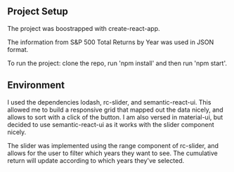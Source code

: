 ## Project Setup

The project was boostrapped with create-react-app.

The information from S&P 500 Total Returns by Year was used in JSON format. 

To run the project: clone the repo, run 'npm install' and then run 'npm start'.

## Environment

I used the dependencies lodash, rc-slider, and semantic-react-ui. This allowed me to build a responsive grid that mapped out the data nicely, and allows to sort with a click of the button. I am also versed in material-ui, but decided to use semantic-react-ui as it works with the slider component nicely. 

The slider was implemented using the range component of rc-slider, and allows for the user to filter which years they want to see. The cumulative return will update according to which years they've selected.

